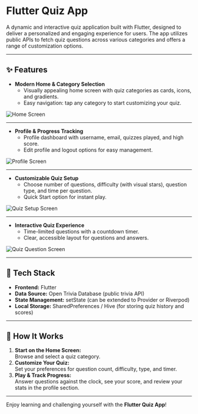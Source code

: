 # Flutter Quiz App

A dynamic and interactive quiz application built with Flutter, designed to deliver a personalized and engaging experience for users. The app utilizes public APIs to fetch quiz questions across various categories and offers a range of customization options.

---

## ✨ Features

- **Modern Home & Category Selection**
  - Visually appealing home screen with quiz categories as cards, icons, and gradients.
  - Easy navigation: tap any category to start customizing your quiz.

![Home Screen](home.jpeg)

---

- **Profile & Progress Tracking**
  - Profile dashboard with username, email, quizzes played, and high score.
  - Edit profile and logout options for easy management.

![Profile Screen](profile.jpeg)

---

- **Customizable Quiz Setup**
  - Choose number of questions, difficulty (with visual stars), question type, and time per question.
  - Quick Start option for instant play.

![Quiz Setup Screen](images/selection.jpeg)

---

- **Interactive Quiz Experience**
  - Time-limited questions with a countdown timer.
  - Clear, accessible layout for questions and answers.

![Quiz Question Screen](images/quiz.jpeg)

---

## 📱 Tech Stack

- **Frontend:** Flutter  
- **Data Source:** Open Trivia Database (public trivia API)
- **State Management:** setState (can be extended to Provider or Riverpod)
- **Local Storage:** SharedPreferences / Hive (for storing quiz history and scores)

---

## 🚀 How It Works

1. **Start on the Home Screen:**  
   Browse and select a quiz category.
2. **Customize Your Quiz:**  
   Set your preferences for question count, difficulty, type, and timer.
3. **Play & Track Progress:**  
   Answer questions against the clock, see your score, and review your stats in the profile section.

---

Enjoy learning and challenging yourself with the **Flutter Quiz App**!
